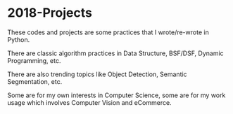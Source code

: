 # 2018-Projects
These codes and projects are some practices that I wrote/re-wrote in Python.

There are classic algorithm practices in Data Structure, BSF/DSF, Dynamic Programming, etc. 

There are also trending topics like Object Detection, Semantic Segmentation, etc. 

Some are for my own interests in Computer Science, some are for my work usage which involves Computer Vision and eCommerce.
